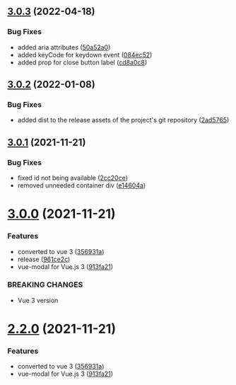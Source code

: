 ## [3.0.3](https://github.com/kouts/vue-modal/compare/v3.0.2...v3.0.3) (2022-04-18)


### Bug Fixes

* added aria attributes ([50a52a0](https://github.com/kouts/vue-modal/commit/50a52a0146082502eb88d534ab2ee46ac2b889f8))
* added keyCode for keydown event ([084ec52](https://github.com/kouts/vue-modal/commit/084ec525fbb0a437412c00df7868b3e8cbf90c65))
* added prop for close button label ([cd8a0c8](https://github.com/kouts/vue-modal/commit/cd8a0c802df7e219504fbbeeb923d7ece045d949))

## [3.0.2](https://github.com/kouts/vue-modal/compare/v3.0.1...v3.0.2) (2022-01-08)


### Bug Fixes

* added dist to the release assets of the project's git repository ([2ad5765](https://github.com/kouts/vue-modal/commit/2ad57651db8725792c0168fc05db9288657aedbd))

## [3.0.1](https://github.com/kouts/vue-modal/compare/v3.0.0...v3.0.1) (2021-11-21)


### Bug Fixes

* fixed id not being available ([2cc20ce](https://github.com/kouts/vue-modal/commit/2cc20ce4b776cb1b52ef33983883955ba62208d3))
* removed unneeded container div ([e14604a](https://github.com/kouts/vue-modal/commit/e14604a86908d3c822ad3e01bd13392e3e3d4a55))

# [3.0.0](https://github.com/kouts/vue-modal/compare/v2.1.1...v3.0.0) (2021-11-21)


### Features

* converted to vue 3 ([356931a](https://github.com/kouts/vue-modal/commit/356931ac81fb48590b96904b26df4264497794c1))
* release ([961ce2c](https://github.com/kouts/vue-modal/commit/961ce2c7cef08e5c551af5cfc8463168a1eba219))
* vue-modal for Vue.js 3 ([913fa21](https://github.com/kouts/vue-modal/commit/913fa2177eaa4fa330821b6505e539a8d8d82e75))


### BREAKING CHANGES

* Vue 3 version

# [2.2.0](https://github.com/kouts/vue-modal/compare/v2.1.1...v2.2.0) (2021-11-21)


### Features

* converted to vue 3 ([356931a](https://github.com/kouts/vue-modal/commit/356931ac81fb48590b96904b26df4264497794c1))
* vue-modal for Vue.js 3 ([913fa21](https://github.com/kouts/vue-modal/commit/913fa2177eaa4fa330821b6505e539a8d8d82e75))

